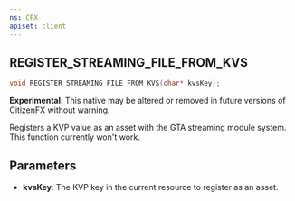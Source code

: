 ```yaml
---
ns: CFX
apiset: client
---
```

## REGISTER_STREAMING_FILE_FROM_KVS

```c
void REGISTER_STREAMING_FILE_FROM_KVS(char* kvsKey);
```

**Experimental**: This native may be altered or removed in future versions of CitizenFX without warning.

Registers a KVP value as an asset with the GTA streaming module system. This function currently won't work.

## Parameters
* **kvsKey**: The KVP key in the current resource to register as an asset.